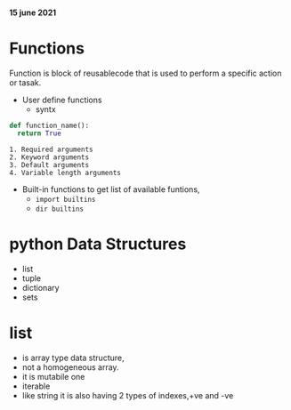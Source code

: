 #### 15 june 2021
# Functions

Function is block of reusablecode that is used to perform a specific action or tasak.

- User define functions
  - syntx
```python
def function_name():
  return True
```
    1. Required arguments
    2. Keyword arguments
    3. Default arguments
    4. Variable length arguments

- Built-in functions
   to get list of available funtions, 
   - `import builtins`
   -  `dir builtins`


# python Data Structures
- list 
- tuple
- dictionary 
- sets
# list
- is array type data structure, 
- not a homogeneous array.
- it is mutabile one
- iterable
- like string it is also having 2 types of indexes,+ve and -ve
